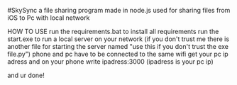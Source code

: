 #SkySync a file sharing program made in node.js used for sharing files from iOS to Pc with local network


HOW TO USE
run the requirements.bat to install all requirements
run the start.exe to run a local server on your network (if you don't trust me there is another file for starting the server named "use this if you don't trust the exe file.py")
phone and pc have to be connected to the same wifi
get your pc ip adress and on your phone write ipadress:3000 (ipadress is your pc ip)

and ur done!

